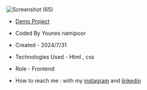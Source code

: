 



![Screenshot (65)](https://github.com/user-attachments/assets/dd4fc31b-6ba3-40b0-bbf7-70a83aad64dd)









- [Demo Project]([https://younes-namipoor.github.io/slider/](https://younes-namipoor.github.io/Crypto/))

- Coded By Younes namipoor

- Created - 2024/7/31

- Technologies Used - Html , css

- Role - Frontend

- How to reach me : with my [instagram](https://www.instagram.com/younes.namipoor) and [linkedin](https://www.linkedin.com/in/younes-namipoor)
